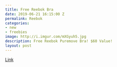 ```yaml
---
title: Free Reebok Bra
date: 2019-06-21 16:15:00 Z
permalink: Reebok
categories:
- new
- freebies
image: http://i.imgur.com/mXGyuh5.jpg
description: Free Reebok Puremove Bra! $60 Value!
layout: post
---
```


[Link](https://www.reebok.com/us/search?q=Puremove)